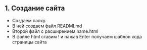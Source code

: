 ## 1. Создание сайта
- Создаем папку.
- В ней создаем файл READMI.md
- Второй файл с расширением name.html
- В файле html ставим ! и нажав Enter получаем шаблон кода страницы сайта
